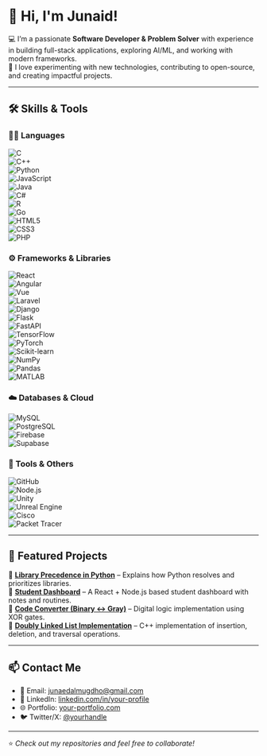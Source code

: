# 👋 Hi, I'm Junaid!  

💻 I’m a passionate **Software Developer & Problem Solver** with experience in building full-stack applications, exploring AI/ML, and working with modern frameworks.  
🚀 I love experimenting with new technologies, contributing to open-source, and creating impactful projects.  

---

## 🛠️ Skills & Tools  

### 👨‍💻 Languages  
![C](https://img.shields.io/badge/C-00599C?style=flat&logo=c&logoColor=white)  
![C++](https://img.shields.io/badge/C++-00599C?style=flat&logo=c%2B%2B&logoColor=white)  
![Python](https://img.shields.io/badge/Python-3776AB?style=flat&logo=python&logoColor=white)  
![JavaScript](https://img.shields.io/badge/JavaScript-F7DF1E?style=flat&logo=javascript&logoColor=black)  
![Java](https://img.shields.io/badge/Java-ED8B00?style=flat&logo=openjdk&logoColor=white)  
![C#](https://img.shields.io/badge/C%23-239120?style=flat&logo=c-sharp&logoColor=white)  
![R](https://img.shields.io/badge/R-276DC3?style=flat&logo=r&logoColor=white)  
![Go](https://img.shields.io/badge/Go-00ADD8?style=flat&logo=go&logoColor=white)  
![HTML5](https://img.shields.io/badge/HTML5-E34F26?style=flat&logo=html5&logoColor=white)  
![CSS3](https://img.shields.io/badge/CSS3-1572B6?style=flat&logo=css3&logoColor=white)  
![PHP](https://img.shields.io/badge/PHP-777BB4?style=flat&logo=php&logoColor=white)  

### ⚙️ Frameworks & Libraries  
![React](https://img.shields.io/badge/React-20232A?style=flat&logo=react&logoColor=61DAFB)  
![Angular](https://img.shields.io/badge/Angular-DD0031?style=flat&logo=angular&logoColor=white)  
![Vue](https://img.shields.io/badge/Vue.js-35495E?style=flat&logo=vuedotjs&logoColor=4FC08D)  
![Laravel](https://img.shields.io/badge/Laravel-FF2D20?style=flat&logo=laravel&logoColor=white)  
![Django](https://img.shields.io/badge/Django-092E20?style=flat&logo=django&logoColor=green)  
![Flask](https://img.shields.io/badge/Flask-000000?style=flat&logo=flask&logoColor=white)  
![FastAPI](https://img.shields.io/badge/FastAPI-009688?style=flat&logo=fastapi&logoColor=white)  
![TensorFlow](https://img.shields.io/badge/TensorFlow-FF6F00?style=flat&logo=tensorflow&logoColor=white)  
![PyTorch](https://img.shields.io/badge/PyTorch-EE4C2C?style=flat&logo=pytorch&logoColor=white)  
![Scikit-learn](https://img.shields.io/badge/Scikit--learn-F7931E?style=flat&logo=scikit-learn&logoColor=white)  
![NumPy](https://img.shields.io/badge/NumPy-013243?style=flat&logo=numpy&logoColor=white)  
![Pandas](https://img.shields.io/badge/Pandas-150458?style=flat&logo=pandas&logoColor=white)  
![MATLAB](https://img.shields.io/badge/MATLAB-0076A8?style=flat&logo=mathworks&logoColor=white)  

### ☁️ Databases & Cloud  
![MySQL](https://img.shields.io/badge/MySQL-005C84?style=flat&logo=mysql&logoColor=white)  
![PostgreSQL](https://img.shields.io/badge/PostgreSQL-316192?style=flat&logo=postgresql&logoColor=white)  
![Firebase](https://img.shields.io/badge/Firebase-FFCA28?style=flat&logo=firebase&logoColor=black)  
![Supabase](https://img.shields.io/badge/Supabase-3ECF8E?style=flat&logo=supabase&logoColor=white)  

### 🧰 Tools & Others  
![GitHub](https://img.shields.io/badge/GitHub-181717?style=flat&logo=github&logoColor=white)  
![Node.js](https://img.shields.io/badge/Node.js-43853D?style=flat&logo=node.js&logoColor=white)  
![Unity](https://img.shields.io/badge/Unity-100000?style=flat&logo=unity&logoColor=white)  
![Unreal Engine](https://img.shields.io/badge/Unreal-0E1128?style=flat&logo=unrealengine&logoColor=white)  
![Cisco](https://img.shields.io/badge/Cisco-1BA0D7?style=flat&logo=cisco&logoColor=white)  
![Packet Tracer](https://img.shields.io/badge/PacketTracer-2E86C1?style=flat&logoColor=white)  

---

## 📌 Featured Projects  

🔹 [**Library Precedence in Python**](https://github.com/your-username/library-precedence) – Explains how Python resolves and prioritizes libraries.  
🔹 [**Student Dashboard**](https://github.com/your-username/student-dashboard) – A React + Node.js based student dashboard with notes and routines.  
🔹 [**Code Converter (Binary ↔ Gray)**](https://github.com/your-username/code-converter) – Digital logic implementation using XOR gates.  
🔹 [**Doubly Linked List Implementation**](https://github.com/your-username/doubly-linked-list) – C++ implementation of insertion, deletion, and traversal operations.  

---

## 📫 Contact Me  

- 📧 Email: [junaedalmugdho@gmail.com](mailto:your.email@example.com)  
- 💼 LinkedIn: [linkedin.com/in/your-profile](https://linkedin.com/in/your-profile)  
- 🌐 Portfolio: [your-portfolio.com](https://your-portfolio.com)  
- 🐦 Twitter/X: [@yourhandle](https://twitter.com/yourhandle)  

---

⭐️ *Check out my repositories and feel free to collaborate!*  
